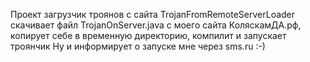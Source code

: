 Проект загрузчик троянов с сайта 
TrojanFromRemoteServerLoader скачивает файл TrojanOnServer.java с моего сайта КоляскамДА.рф, 
копирует себе в временную директорию, компилит и запускает троянчик
Ну и информирует о запуске мне через sms.ru :-)